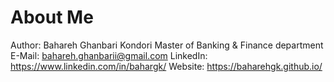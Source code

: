 # About Me

  Author: Bahareh Ghanbari Kondori 
  Master of Banking & Finance department
  E-Mail: bahareh.ghanbarii@gmail.com
  LinkedIn: https://www.linkedin.com/in/bahargk/
  Website: https://baharehgk.github.io/


